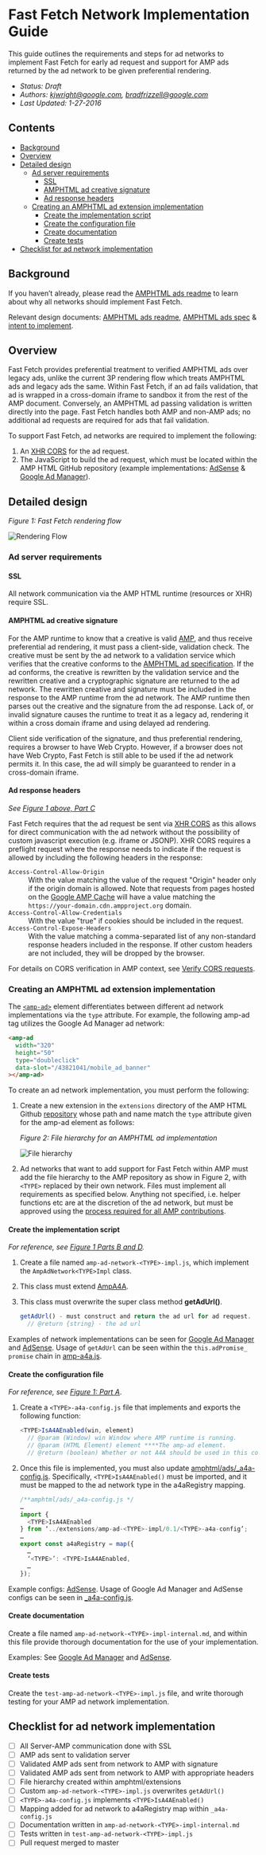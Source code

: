 # Fast Fetch Network Implementation Guide

This guide outlines the requirements and steps for ad networks to implement Fast
Fetch for early ad request and support for AMP ads returned by the ad network to
be given preferential rendering.

- _Status: Draft_
- _Authors: [kjwright@google.com](mailto:kjwright@google.com),
  [bradfrizzell@google.com](mailto:bradfrizzell@google.com)_
- _Last Updated: 1-27-2016_

## Contents

- [Background](#background)
- [Overview](#overview)
- [Detailed design](#detailed-design)
  - [Ad server requirements](#ad-server-requirements)
    - [SSL](#ssl)
    - [AMPHTML ad creative signature](#amphtml-ad-creative-signature)
    - [Ad response headers](#ad-response-headers)
  - [Creating an AMPHTML ad extension implementation](#creating-an-amphtml-ad-extension-implementation)
    - [Create the implementation script](#create-the-implementation-script)
    - [Create the configuration file](#create-the-configuration-file)
    - [Create documentation](#create-documentation)
    - [Create tests](#create-tests)
- [Checklist for ad network implementation](#checklist-for-ad-network-implementation)

## Background

If you haven’t already, please read the [AMPHTML ads readme](./a4a-readme.md) to
learn about why all networks should implement Fast Fetch.

Relevant design documents: [AMPHTML ads readme](./a4a-readme.md),
[AMPHTML ads spec](https://github.com/ampproject/amphtml/blob/master/extensions/amp-a4a/amp-a4a-format.md)
& [intent to implement](https://github.com/ampproject/amphtml/issues/3133).

## Overview

Fast Fetch provides preferential treatment to verified AMPHTML ads over legacy
ads, unlike the current 3P rendering flow which treats AMPHTML ads and legacy
ads the same. Within Fast Fetch, if an ad fails validation, that ad is wrapped
in a cross-domain iframe to sandbox it from the rest of the AMP document.
Conversely, an AMPHTML ad passing validation is written directly into the page.
Fast Fetch handles both AMP and non-AMP ads; no additional ad requests are
required for ads that fail validation.

To support Fast Fetch, ad networks are required to implement the following:

1. An [XHR CORS](https://www.w3.org/TR/cors/) for the ad request.
2. The JavaScript to build the ad request, which must be located within the AMP
   HTML GitHub repository (example implementations:
   [AdSense](https://github.com/ampproject/amphtml/tree/master/extensions/amp-ad-network-adsense-impl)
   &
   [Google Ad Manager](https://github.com/ampproject/amphtml/tree/master/extensions/amp-ad-network-doubleclick-impl)).

## Detailed design

_Figure 1: Fast Fetch rendering flow_

<amp-img alt="Rendering Flow" layout="responsive" src="./1.png"
    width="1280" height="960"> <noscript>
<img alt="Rendering Flow" src="./1.png" /> </noscript> </amp-img>

### Ad server requirements

#### SSL

All network communication via the AMP HTML runtime (resources or XHR) require
SSL.

#### AMPHTML ad creative signature

For the AMP runtime to know that a creative is valid
[AMP](https://github.com/ampproject/amphtml/blob/master/extensions/amp-a4a/amp-a4a-format.md),
and thus receive preferential ad rendering, it must pass a client-side,
validation check. The creative must be sent by the ad network to a validation
service which verifies that the creative conforms to the
[AMPHTML ad specification](https://github.com/ampproject/amphtml/blob/master/extensions/amp-a4a/amp-a4a-format.md).
If the ad conforms, the creative is rewritten by the validation service and the
rewritten creative and a cryptographic signature are returned to the ad network.
The rewritten creative and signature must be included in the response to the AMP
runtime from the ad network. The AMP runtime then parses out the creative and
the signature from the ad response. Lack of, or invalid signature causes the
runtime to treat it as a legacy ad, rendering it within a cross domain iframe
and using delayed ad rendering.

Client side verification of the signature, and thus preferential rendering,
requires a browser to have Web Crypto. However, if a browser does not have Web
Crypto, Fast Fetch is still able to be used if the ad network permits it. In
this case, the ad will simply be guaranteed to render in a cross-domain iframe.

#### Ad response headers

_See [Figure 1 above, Part C](#detailed-design)_

Fast Fetch requires that the ad request be sent via
[XHR CORS](https://www.w3.org/TR/cors/) as this allows for direct communication
with the ad network without the possibility of custom javascript execution (e.g.
iframe or JSONP). XHR CORS requires a preflight request where the response needs
to indicate if the request is allowed by including the following headers in the
response:

<dl>
  <dt><code>Access-Control-Allow-Origin</code></dt>
  <dd>With the value matching the value of the request "Origin" header only if
    the origin domain is allowed. Note that requests from pages hosted on the
    <a href="https://developers.google.com/amp/cache/">Google AMP Cache</a> will have a value matching the <code>https://your-domain.cdn.ampproject.org</code> domain.</dd>
  <dt><code>Access-Control-Allow-Credentials</code></dt>
  <dd>With the value "true" if cookies should be included in the request.</dd>
  <dt><code>Access-Control-Expose-Headers</code></dt>
  <dd>With the value matching a comma-separated list of any non-standard
    response headers included in the response. If other
    custom headers are not included, they will be dropped by the browser.</dd>
</dl>

For details on CORS verification in AMP context, see
[Verify CORS requests](https://github.com/ampproject/amphtml/blob/master/spec/amp-cors-requests.md#verify-cors-header).

### Creating an AMPHTML ad extension implementation

The [`<amp-ad>`](https://amp.dev/documentation/components/amp-ad) element
differentiates between different ad network implementations via the `type`
attribute. For example, the following amp-ad tag utilizes the Google Ad Manager
ad network:

```html
<amp-ad
  width="320"
  height="50"
  type="doubleclick"
  data-slot="/43821041/mobile_ad_banner"
></amp-ad>
```

To create an ad network implementation, you must perform the following:

1.  Create a new extension in the `extensions` directory of the AMP HTML Github
    [repository](https://github.com/ampproject/amphtml/tree/master/extensions)
    whose path and name match the `type` attribute given for the amp-ad element
    as follows:

    _Figure 2: File hierarchy for an AMPHTML ad implementation_

    <amp-img alt="File hierarchy" layout="responsive" src="./2.png"
        width="1280" height="960"> <noscript>
    <img alt="File hierarchy" src="./2.png"/> </noscript> </amp-img>

2.  Ad networks that want to add support for Fast Fetch within AMP must add the
    file hierarchy to the AMP repository as show in Figure 2, with `<TYPE>`
    replaced by their own network. Files must implement all requirements as
    specified below. Anything not specified, i.e. helper functions etc are at
    the discretion of the ad network, but must be approved using the
    [process required for all AMP contributions](https://github.com/ampproject/amphtml/blob/master/contributing/contributing-code.md).

#### Create the implementation script

_For reference, see [Figure 1 Parts B and D](#detailed-design)._

1.  Create a file named `amp-ad-network-<TYPE>-impl.js`, which implement the
    `AmpAdNetwork<TYPE>Impl` class.
2.  This class must extend
    [AmpA4A](https://github.com/ampproject/amphtml/blob/master/extensions/amp-a4a/0.1/amp-a4a.js).
3.  This class must overwrite the super class method **getAdUrl()**.

    ```javascript
    getAdUrl() - must construct and return the ad url for ad request.
      // @return {string} - the ad url
    ```

Examples of network implementations can be seen for
[Google Ad Manager](https://github.com/ampproject/amphtml/blob/master/extensions/amp-ad-network-doubleclick-impl/0.1/amp-ad-network-doubleclick-impl.js)
and
[AdSense](https://github.com/ampproject/amphtml/blob/master/extensions/amp-ad-network-adsense-impl/0.1/amp-ad-network-adsense-impl.js).
Usage of `getAdUrl` can be seen within the `this.adPromise_ promise` chain in
[amp-a4a.js](https://github.com/ampproject/amphtml/blob/master/extensions/amp-a4a/0.1/amp-a4a.js).

#### Create the configuration file

_For reference, see [Figure 1: Part A](#figure-1-fast-fetch-rendering-flow)_.

1.  Create a `<TYPE>-a4a-config.js` file that implements and exports the
    following function:

    ```javascript
    <TYPE>IsA4AEnabled(win, element)
      // @param (Window) win Window where AMP runtime is running.
      // @param (HTML Element) element ****The amp-ad element.
      // @return (boolean) Whether or not A4A should be used in this context.
    ```

2.  Once this file is implemented, you must also update
    [amphtml/ads/\_a4a-config.js](https://github.com/ampproject/amphtml/blob/master/ads/_a4a-config.js).
    Specifically, `<TYPE>IsA4AEnabled()` must be imported, and it must be mapped
    to the ad network type in the a4aRegistry mapping.

    ```javascript
    /**amphtml/ads/_a4a-config.js */
    …
    import {
      <TYPE>IsA4AEnabled
    } from ‘../extensions/amp-ad-<TYPE>-impl/0.1/<TYPE>-a4a-config’;
    …
    export const a4aRegistry = map({
      …
      ‘<TYPE>’: <TYPE>IsA4AEnabled,
      …
    });
    ```

Example configs:
[AdSense](https://github.com/ampproject/amphtml/blob/master/extensions/amp-ad-network-adsense-impl/0.1/adsense-a4a-config.js#L68).
Usage of Google Ad Manager and AdSense configs can be seen in
[\_a4a-config.js](https://github.com/ampproject/amphtml/blob/master/ads/_a4a-config.js).

#### Create documentation

Create a file named `amp-ad-network-<TYPE>-impl-internal.md`, and within this
file provide thorough documentation for the use of your implementation.

Examples: See
[Google Ad Manager](https://github.com/ampproject/amphtml/blob/master/extensions/amp-ad-network-doubleclick-impl/amp-ad-network-doubleclick-impl-internal.md)
and
[AdSense](https://github.com/ampproject/amphtml/blob/master/extensions/amp-ad-network-adsense-impl/amp-ad-network-adsense-impl-internal.md).

#### Create tests

Create the `test-amp-ad-network-<TYPE>-impl.js` file, and write thorough testing
for your AMP ad network implementation.

## Checklist for ad network implementation

- [ ] All Server-AMP communication done with SSL
- [ ] AMP ads sent to validation server
- [ ] Validated AMP ads sent from network to AMP with signature
- [ ] Validated AMP ads sent from network to AMP with appropriate headers
- [ ] File hierarchy created within amphtml/extensions
- [ ] Custom `amp-ad-network-<TYPE>-impl.js` overwrites `getAdUrl()`
- [ ] `<TYPE>-a4a-config.js` implements `<TYPE>IsA4AEnabled()`
- [ ] Mapping added for ad network to a4aRegistry map within `_a4a-config.js`
- [ ] Documentation written in `amp-ad-network-<TYPE>-impl-internal.md`
- [ ] Tests written in `test-amp-ad-network-<TYPE>-impl.js`
- [ ] Pull request merged to master
